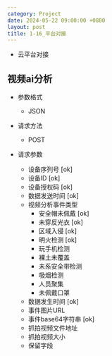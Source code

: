 ```yaml
---
category: Project
date: 2024-05-22 09:00:00 +0800
layout: post
title: 1-16_平台对接
---
```


+ 云平台对接

## 视频ai分析

+ 参数格式
  + JSON

+ 请求方法
  + POST

+ 请求参数
  + 设备序列号 [ok]
  + 设备ID [ok]
  + 设备授权码 [ok]
  + 数据发送时间 [ok]
  + 视频分析事件类型
    + 安全帽未佩戴 [ok]
    + 未穿反光衣 [ok]
    + 区域入侵 [ok]
    + 明火检测 [ok]
    + 玩手机检测
    + 裸土未覆盖
    + 未系安全带检测
    + 吸烟检测
    + 人员聚集
    + 未佩戴口罩
  + 数据发生时间 [ok]
  + 事件图片URL 
  + 事件base64字符串 [ok]
  + 抓拍视频文件地址
  + 抓拍视频大小
  + 保留字段
